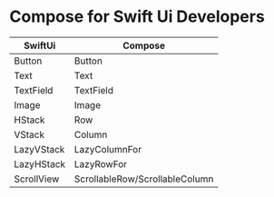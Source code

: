 # Compose for Swift Ui Developers


| SwiftUi                                    | Compose  |
| ----------------------------------------- | ------------------------------------ |
| Button  		    | Button  |
| Text  		    | Text  |
| TextField  		    | TextField  |
| Image  		    | Image  |
| HStack  		    | Row  |
| VStack  		    | Column  |
| LazyVStack  		    | LazyColumnFor  |
| LazyHStack  		    | LazyRowFor  |
| ScrollView  		    | ScrollableRow/ScrollableColumn  |